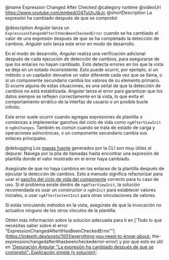 @name Expression Changed After Checked
@category runtime
@videoUrl https://www.youtube.com/embed/O47uUnJjbJc
@shortDescription La expresión ha cambiado después de que se comprobó

@description
*Angular* lanza un `ExpressionChangedAfterItHasBeenCheckedError` cuando se ha cambiado el valor de una expresión después de que se ha completado la detección de cambios. *Angular* solo lanza este error en modo de desarrollo.

En el modo de desarrollo, *Angular* realiza una verificación adicional después de cada ejecución de detección de cambios, para asegurarse de que los enlaces no hayan cambiado. Esto detecta errores en los que la vista se deja en un estado inconsistente. Esto puede ocurrir, por ejemplo, si un método o un captador devuelve un valor diferente cada vez que se llama, o si un componente secundario cambia los valores de su elemento primario. Si ocurre alguna de estas situaciones, es una señal de que la detección de cambios no está estabilizada. *Angular* lanza el error para garantizar que los datos siempre se reflejen correctamente en la vista, lo que evita el comportamiento errático de la interfaz de usuario o un posible bucle infinito.

Este error suele ocurrir cuando agregas expresiones de plantilla o comienzas a implementar ganchos del ciclo de vida como `ngAfterViewInit` o `ngOnChanges`. También es común cuando se trata de estado de carga y operaciones asincrónicas, o un componente secundario cambia sus enlaces principales.

@debugging
Los [mapas fuente](https://developer.mozilla.org/es/docs/Tools/Debugger/How_to/Use_a_source_map) generados por la *CLI* son muy útiles al depurar. Navega por la pila de llamadas hasta encontrar una expresión de plantilla donde el valor mostrado en el error haya cambiado.

Asegúrate de que no haya cambios en los enlaces de la plantilla después de ejecutar la detección de cambios. Esto a menudo significa refactorizar para usar el [gancho del ciclo de vida del componente](guide/lifecycle-hooks) correcto para tu caso de uso. Si el problema existe dentro de `ngAfterViewInit`, la solución recomendada es usar un constructor o `ngOnInit` para establecer valores iniciales, o usar `ngAfterContentInit` para otras vinculaciones de valores.

Si estás vinculando métodos en la vista, asegúrate de que la invocación no actualice ninguno de los otros vínculos de la plantilla.

Obtén más información sobre la solución adecuada para ti en ['Todo lo que necesitas saber sobre el error "ExpressionChangedAfterItHasBeenCheckedError"'](https://indepth.dev/posts/1001/everything-you-need-to-know-about- the-expressionchangedafterithasbeencheckederror-error) y por qué esto es útil en ['Depuración *Angular* "La expresión ha cambiado después de que se comprobó": Explicación simple (y solución)'](https://blog.angular-university.io/angular-debugging/).

